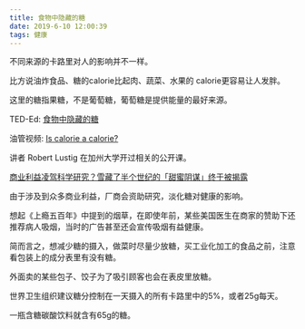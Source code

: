 ```yaml
---
title: 食物中隐藏的糖
date: 2019-6-10 12:00:39
tags: 健康
---
```


不同来源的卡路里对人的影响并不一样。

比方说油炸食品、糖的calorie比起肉、蔬菜、水果的 calorie更容易让人发胖。

这里的糖指果糖，不是葡萄糖，葡萄糖是提供能量的最好来源。

TED-Ed: [食物中隐藏的糖](https://www.ted.com/talks/robert_lustig_sugar_hiding_in_plain_sight?language=zh-cn)

油管视频: [Is calorie a calorie?](https://www.youtube.com/watch?v=Q4CZ81EmAsw)

讲者 Robert Lustig 在加州大学开过相关的公开课。

[商业利益凌驾科学研究？雪藏了半个世纪的「甜蜜阴谋」终于被揭露](http://www.geekheal.com/sweet_conspiracy/)



由于涉及到众多商业利益，厂商会资助研究，淡化糖对健康的影响。

想起《上瘾五百年》中提到的烟草，在即使年前，某些美国医生在商家的赞助下还推荐病人吸烟，当时的广告甚至还会宣传吸烟有益健康。



简而言之，想减少糖的摄入，做菜时尽量少放糖，买工业化加工的食品之前，注意看包装上的成分表里有没有糖。

外面卖的某些包子、饺子为了吸引顾客也会在表皮里放糖。



世界卫生组织建议糖分控制在一天摄入的所有卡路里中的5%，或者25g每天。

一瓶含糖碳酸饮料就含有65g的糖。